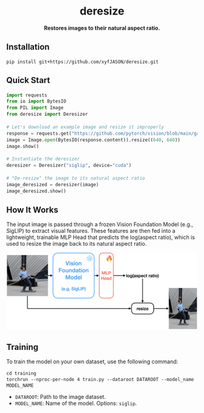 <h1 align="center">deresize</h1>
<p align="center">
  <b>Restores images to their natural aspect ratio.</b>
</p>



## Installation

```shell
pip install git+https://github.com/xyfJASON/deresize.git
```



## Quick Start

```python
import requests
from io import BytesIO
from PIL import Image
from deresize import Deresizer

# Let's download an example image and resize it improperly
response = requests.get("https://github.com/pytorch/vision/blob/main/gallery/assets/person1.jpg?raw=true")
image = Image.open(BytesIO(response.content)).resize((640, 640))
image.show()

# Instantiate the deresizer
deresizer = Deresizer("siglip", device="cuda")

# "De-resize" the image to its natural aspect ratio
image_deresized = deresizer(image)
image_deresized.show()
```



## How It Works

The input image is passed through a frozen Vision Foundation Model (e.g., SigLIP) to extract visual features.
These features are then fed into a lightweight, trainable MLP Head that predicts the log(aspect ratio),
which is used to resize the image back to its natural aspect ratio.

<p align="center">
  <img src="./assets/howitworks.png" alt="How It Works" width="600"/>
</p>



## Training

To train the model on your own dataset, use the following command:

```shell
cd training
torchrun --nproc-per-node 4 train.py --dataroot DATAROOT --model_name MODEL_NAME
```

- `DATAROOT`: Path to the image dataset.
- `MODEL_NAME`: Name of the model. Options: `siglip`.
